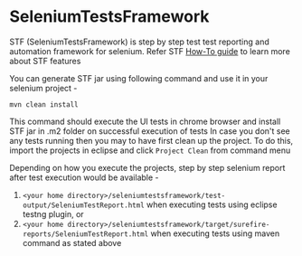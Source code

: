 # SeleniumTestsFramework

STF (SeleniumTestsFramework) is step by step test test reporting and automation framework for selenium.
Refer STF [How-To guide](http://www.seleniumtests.com/2013/10/announcing-selenium-tests-automation.html) to learn more about STF features 

You can generate STF jar using following command and use it in your selenium project - 

```mvn clean install```

This command should execute the UI tests in chrome browser and install STF jar in .m2 folder on successful execution of tests
In case you don't see any tests running then you may to have first clean up the project. To do this, import the projects in eclipse and click ```Project Clean``` from command menu

Depending on how you execute the projects, step by step selenium report after test execution would be available -

1. ```<your home directory>/seleniumtestsframework/test-output/SeleniumTestReport.html``` when executing tests using eclipse testng plugin, or
2. ```<your home directory>/seleniumtestsframework/target/surefire-reports/SeleniumTestReport.html``` when executing tests using maven command as stated above
